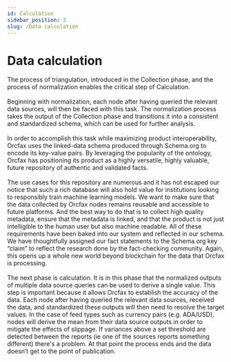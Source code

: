 ```yaml
---
id: Calculation
sidebar_position: 3
slug: /Data calculation
---
```


# Data calculation
The process of triangulation, introduced in the Collection phase, and the
process of normalization enables the critical step of Calculation.<br/>
<br/>
Beginning with normalization, each node after having queried the relevant data
sources, will then be faced with this task. The normalization process takes the
output of the Collection phase and transitions it into a consistent and
standardized schema, which can be used for further analysis.<br/>
<br/>
In order to accomplish this task while maximizing product interoperability,
Orcfax uses the linked-data schema produced through Schema.org to encode
its key-value pairs. By leveraging the popularity of the ontology, Orcfax has
positioning its product as a highly versatile, highly valuable, future
repository of authentic and validated facts.<br/>
<br/>
The use cases for this repository are numerous and it has not escaped our notice
that such a rich database will also hold value for institutions looking to
responsibly train machine learning models. We want to make sure that the data
collected by Orcfax nodes remains reusable and accessible to future platforms.
And the best way to do that is to collect high quality metadata, ensure that the
metadata is linked, and that the product is not just intelligible to the human
user but also machine readable. All of these requirements have been baked into
our system and reflected in our schema. We have thoughtfully assigned our fact
statements to the Schema.org key “claim” to reflect the research done by the
fact-checking community. Again, this opens up a whole new world beyond
blockchain for the data that Orcfax is processing.<br/>
<br/>
The next phase is calculation. It is in this phase that the
normalized outputs of multiple data source queries can be used to derive a
single value. This step is important because it allows Orcfax to establish the
accuracy of the data. Each node after having queried the relevant data sources,
received the data, and standardized these outputs will then need to resolve the
target values. In the case of feed types such as currency pairs (e.g. ADA/USD),
nodes will derive the mean from their data source outputs in order to mitigate
the effects of slippage. If variances above a set threshold are detected between
the reports (ie one of the sources reports something different) there's a
problem. At that point the process ends and the data doesn’t get to the point of publication.<br/>
<br/>
